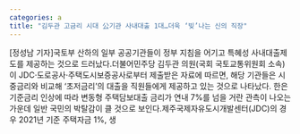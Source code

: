 ```yaml
---
categories: a
title: "김두관 고금리 시대 公기관 사내대출 1대…더욱 ‘빚’나는 신의 직장"
---
```

[정성남 기자]국토부 산하의 일부 공공기관들이 정부 지침을 어기고 특혜성 사내대출제도를 제공하는 것으로 드러났다.더불어민주당 김두관 의원(국회 국토교통위원회 소속)이 JDC·도로공사·주택도시보증공사로부터 제출받은 자료에 따르면, 해당 기관들은 시중금리와 비교해 ‘초저금리’의 대출을 직원들에게 제공하고 있는 것으로 나타났다. 한은 기준금리 인상에 따라 변동형 주택담보대출 금리가 연내 7%를 넘을 거란 관측이 나오는 가운데 일반 국민의 박탈감이 클 것으로 보인다.제주국제자유도시개발센터(JDC)의 경우 2021년 기준 주택자금 1%, 생